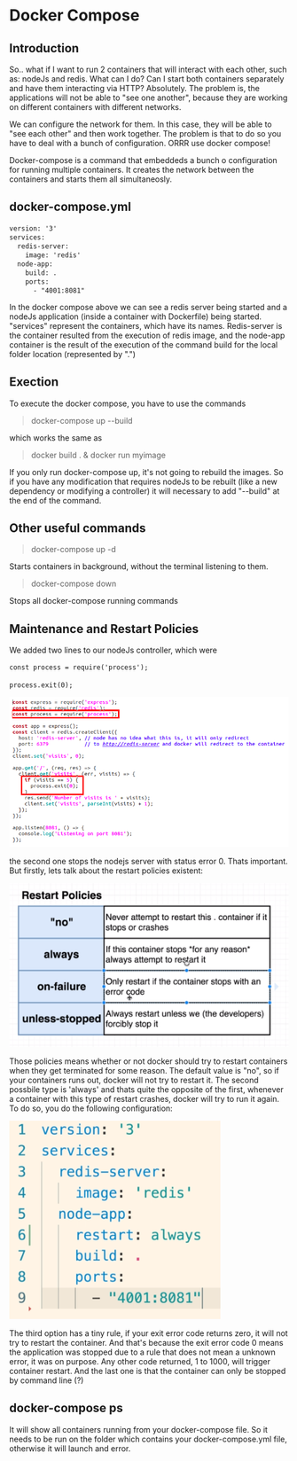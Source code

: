 # Docker Compose

## Introduction

So.. what if I want to run 2 containers that will interact with each other, such as: nodeJs and redis. What can I do? Can I start both containers separately and have them interacting via HTTP? Absolutely. The problem is, the applications will not be able to "see one another", because they are working on different containers with different networks.

We can configure the network for them. In this case, they will be able to "see each other" and then work together. The problem is that to do so you have to deal with a bunch of configuration. ORRR use docker compose!

Docker-compose is a command that embeddeds a bunch o  configuration for running multiple containers. It creates the network between the containers and starts them all simultaneosly.

## docker-compose.yml

```
version: '3'
services:
  redis-server:
    image: 'redis'
  node-app:
    build: .
    ports:
      - "4001:8081" 
```

In the docker compose above we can see a redis server being started and a nodeJs application (inside a container with Dockerfile) being started. "services" represent the containers, which have its names. Redis-server is the container resulted from the execution of redis image, and the node-app container is the result of the execution of the command build for the local folder location (represented by ".")

## Exection

To execute the docker compose, you have to use the commands

> docker-compose up --build

which works the same as

> docker build . & docker run myimage

If you only run docker-compose up, it's not going to rebuild the images. So if you have any modification that requires nodeJs to be rebuilt (like a new dependency or modifying a controller) it will necessary to add "--build" at the end of the command. 

## Other useful commands

> docker-compose up -d

Starts containers in background, without the terminal listening to them.

> docker-compose down

Stops all docker-compose running commands

## Maintenance and Restart Policies

We added two lines to our nodeJs controller, which were

```
const process = require('process');

process.exit(0);
```

![System and container port](images/node-controller-code.png)

the second one stops the nodejs server with status error 0. Thats important. But firstly, lets talk about the restart policies existent:

![System and container port](images/restart-policies.png)

Those policies means whether or not docker should try to restart containers when they get terminated for some reason. The default value is "no", so if your containers runs out, docker will not try to restart it. The second possbile type is 'always' and thats quite the opposite of the first, whenever a container with this type of restart crashes, docker will try to run it again. To do so, you do the following configuration:

![System and container port](images/docker-compose-file-restart.png)

The third option has a tiny rule, if your exit error code returns zero, it will not try to restart the container. And that's because the exit error code 0 means the application was stopped due to a rule that does not mean a unknown error, it was on purpose. Any other code returned, 1 to 1000, will trigger container restart. And the last one is that the container can only be stopped by command line (?)

## docker-compose ps

It will show all containers running from your docker-compose file. So it needs to be run on the folder which contains your docker-compose.yml file, otherwise it will launch and error.